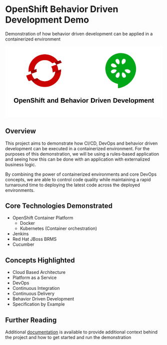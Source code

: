 OpenShift Behavior Driven Development Demo 
==========================================

Demonstration of how behavior driven development can be applied in a containerized environment

![OSE-BDD](documentation/images/ose-bdd.png)


## Overview

This project aims to demonstrate how CI/CD, DevOps and behavior driven development can be executed in a containerized environment. For the purposes of this demonstration, we will be using a rules-based application and seeing how this can be done with an application with externalized business logic.

By combining the power of containerized environments and core DevOps concepts, we are able to control code quality while maintaining a rapid turnaround time to deploying the latest code across the deployed environments.

## Core Technologies Demonstrated

* OpenShift Container Platform
	* Docker
	* Kubernetes (Container orchestration)
* Jenkins
* Red Hat JBoss BRMS
* Cucumber

## Concepts Highlighted

* Cloud Based Architecture
* Platform as a Service
* DevOps
* Continuous Integration
* Continuous Delivery
* Behavior Driven Development
* Specification by Example


## Further Reading

Additional [documentation](documentation/README.md) is available to provide additional context behind the project and how to get started and run the demonstration